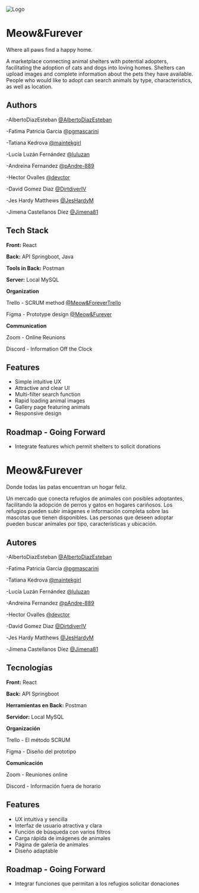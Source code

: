 
![Logo](https://dev-to-uploads.s3.amazonaws.com/uploads/articles/th5xamgrr6se0x5ro4g6.png)


# Meow&Furever
Where all paws find a happy home.

A marketplace connecting animal shelters with potential adopters, facilitating the adoption of cats and dogs into loving homes. Shelters can upload images and complete information about the pets they have available. People who would like to adopt can search animals by type, characteristics, as well as location.

## Authors

-AlbertoDiazEsteban 
[@AlbertoDiazEsteban](https://www.github.com/AlbertoDiazEsteban)

-Fatima Patricia Garcia
[@pgmascarini](https://www.github.com/pgmascarini)

-Tatiana Kedrova
[@maintekgirl](https://www.github.com/maintekgirl)

-Lucía Luzán Fernández
[@luluzan](https://www.github.com/luluzan)

-Andreina Fernandez
[@pAndre-889 ](https://www.github.com/Andre-889 )

-Hector Ovalles
[@devctor](https://www.github.com/devctor)

-David Gomez Diaz
[@DirtdiverIV](https://www.github.com/DirtdiverIV)

-Jes Hardy Matthews
[@JesHardyM](https://www.github.com/JesHardyM)

-Jimena Castellanos Díez
[@Jimena81](https://www.github.com/Jimena81)




## Tech Stack

**Front:** React 

**Back:** API Springboot, Java

**Tools in Back:** Postman

**Server:** Local MySQL

**Organization**

Trello - SCRUM method
[@Meow&ForeverTrello](https://trello.com/b/9mV7iKvk/hackaton)

Figma - Prototype design
[@Meow&Furever](https://www.figma.com/file/EVVHBCbCDSLWJapu10Z8m5/Meow%26Furever?type=design&node-id=0%3A1&mode=design&t=FJWjeDtdmhxAG8E0-1)

**Communication**

Zoom - Online Reunions 

Discord - Information Off the Clock


## Features

- Simple intuitive UX
- Attractive and clear UI
- Multi-filter search function
- Rapid loading animal images
- Gallery page featuring animals
- Responsive design


## Roadmap - Going Forward

- Integrate features which permit shelters to solicit donations





# Meow&Furever
Donde todas las patas encuentran un hogar feliz.

Un mercado que conecta refugios de animales con posibles adoptantes, facilitando la adopción de perros y gatos en hogares cariñosos. Los refugios pueden subir imágenes e información completa sobre las mascotas que tienen disponibles. Las personas que deseen adoptar pueden buscar animales por tipo, características y ubicación.


## Autores

-AlbertoDiazEsteban 
[@AlbertoDiazEsteban](https://www.github.com/AlbertoDiazEsteban)

-Fatima Patricia Garcia
[@pgmascarini](https://www.github.com/pgmascarini)

-Tatiana Kedrova
[@maintekgirl](https://www.github.com/maintekgirl)

-Lucía Luzán Fernández
[@luluzan](https://www.github.com/luluzan)

-Andreina Fernandez
[@pAndre-889 ](https://www.github.com/Andre-889 )

-Hector Ovalles
[@devctor](https://www.github.com/devctor)

-David Gomez Diaz
[@DirtdiverIV](https://www.github.com/DirtdiverIV)

-Jes Hardy Matthews
[@JesHardyM](https://www.github.com/JesHardyM)

-Jimena Castellanos Díez
[@Jimena81](https://www.github.com/Jimena81)


## Tecnologías

**Front:** React 

**Back:** API Springboot

**Herramientas en Back:** Postman

**Servidor:** Local MySQL

**Organización**

Trello - El método SCRUM

Figma - Diseño del prototipo

**Comunicación**

Zoom - Reuniones online

Discord - Información fuera de horario


## Features

- UX intuitiva y sencilla
- Interfaz de usuario atractiva y clara
- Función de búsqueda con varios filtros
- Carga rápida de imágenes de animales
- Página de galería de animales
- Diseño adaptable


## Roadmap - Going Forward

-  Integrar funciones que permitan a los refugios solicitar donaciones
